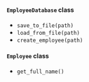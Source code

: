 #### `EmployeeDatabase` class

* `save_to_file(path)`
* `load_from_file(path)`
* `create_employee(path)`

#### `Employee` class

* `get_full_name()`
